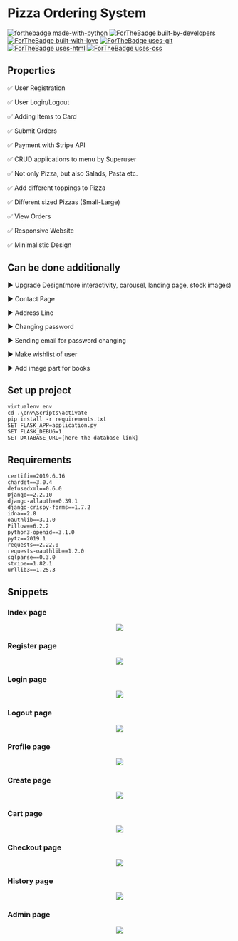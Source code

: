 # Pizza Ordering System

[![forthebadge made-with-python](http://ForTheBadge.com/images/badges/made-with-python.svg)](https://www.python.org/)
[![ForTheBadge built-by-developers](http://ForTheBadge.com/images/badges/built-by-developers.svg)](https://GitHub.com/ahmedvuqarsoy/)
[![ForTheBadge built-with-love](http://ForTheBadge.com/images/badges/built-with-love.svg)](https://GitHub.com/ahmedvuqarsoy/)
[![ForTheBadge uses-git](http://ForTheBadge.com/images/badges/uses-git.svg)](https://GitHub.com/)
[![ForTheBadge uses-html](http://ForTheBadge.com/images/badges/uses-html.svg)](https://GitHub.com/)
[![ForTheBadge uses-css](http://ForTheBadge.com/images/badges/uses-css.svg)](https://GitHub.com/)

## Properties

✅ User Registration

✅ User Login/Logout

✅ Adding Items to Card

✅ Submit Orders

✅ Payment with Stripe API

✅ CRUD applications to menu by Superuser

✅ Not only Pizza, but also Salads, Pasta etc.

✅ Add different toppings to Pizza

✅ Different sized Pizzas (Small-Large)

✅ View Orders

✅ Responsive Website

✅ Minimalistic Design

## Can be done additionally

▶ Upgrade Design(more interactivity, carousel, landing page, stock images)

▶ Contact Page

▶ Address Line

▶ Changing password

▶ Sending email for password changing

▶ Make wishlist of user

▶ Add image part for books

## Set up project

```
virtualenv env
cd .\env\Scripts\activate
pip install -r requirements.txt
SET FLASK_APP=application.py
SET FLASK_DEBUG=1
SET DATABASE_URL=[here the database link]
```

## Requirements

```
certifi==2019.6.16
chardet==3.0.4
defusedxml==0.6.0
Django==2.2.10
django-allauth==0.39.1
django-crispy-forms==1.7.2
idna==2.8
oauthlib==3.1.0
Pillow==6.2.2
python3-openid==3.1.0
pytz==2019.1
requests==2.22.0
requests-oauthlib==1.2.0
sqlparse==0.3.0
stripe==1.82.1
urllib3==1.25.3
```

## Snippets

### Index page

<p align="center">
  <img src="ss/index.png">
</p>

### Register page

<p align="center">
  <img src="ss/register.png">
</p>

### Login page

<p align="center">
  <img src="ss/login.png">
</p>

### Logout page

<p align="center">
  <img src="ss/logout.png">
</p>

### Profile page

<p align="center">
  <img src="ss/profile.png">
</p>

### Create page

<p align="center">
  <img src="ss/create.png">
</p>

### Cart page

<p align="center">
  <img src="ss/order-summary.png">
</p>

### Checkout page

<p align="center">
  <img src="ss/checkout.png">
</p>

### History page

<p align="center">
  <img src="ss/order-history.png">
</p>

### Admin page

<p align="center">
  <img src="ss/admin.png">
</p>
